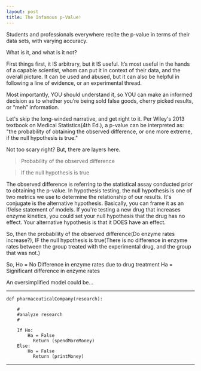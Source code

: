 ```yaml
---
layout: post
title: The Infamous p-Value!
---
```

Students and professionals everywhere recite the p-value in terms of their data sets, with varying accuracy.

What is it, and what is it not?

First things first, it IS arbitrary, but it IS useful. It’s most useful in the hands of a capable scientist, whom can put it in context of their data, and the overall picture. It can be used and abused, but it can also be helpful in following a line of evidence, or an experimental thread.

Most importantly, YOU should understand it, so YOU can make an informed decision as to whether you’re being sold false goods, cherry picked results, or “meh” information.

Let's skip the long-winded narrative, and get right to it. Per Wiley's 2013 textbook on Medical Statistics(4th Ed.), a p-value can be interpreted as:
"the probability of obtaining the observed difference, or one more extreme, if the null hypothesis is true."

Not too scary right? But, there are layers here.
 
>Probability of the observed difference

>If the null hypothesis is true

The observed difference is referring to the statistical assay conducted prior to obtaining the p-value. In hypothesis testing, the null hypothesis is one of two metrics we use to determine the relationship of our results. It's conjugate is the alternative hypothesis. Basically, you can frame it as an if/else statement of models. If you're testing a new drug that increases enzyme kinetics, you could set your null hypothesis that the drug has no effect. Your alternative hypothesis is that it DOES have an effect.

So, then the probability of the observed difference(Do enzyme rates increase?), IF the null hypothesis is true(There is no difference in enzyme rates between the group treated with the experimental drug, and the group that was not.)

So,
Ho = No Difference in enzyme rates due to drug treatment
Ha = Significant difference in enzyme rates

An oversimplified model could be...

--------------------------------------
    def pharmaceuticalCompany(research):

        #
        #analyze research
        #

        If Ho:
            Ha = False
	          Return (spendMoreMoney)
        Else:
          	Ho = False
	          Return (printMoney)
---------------------------------------
